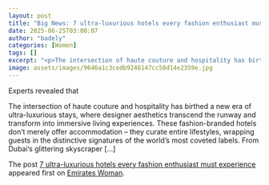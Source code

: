 ```yaml
---
layout: post
title: "Big News: 7 ultra-luxurious hotels every fashion enthusiast must experience"
date: 2025-06-25T03:00:07
author: "badely"
categories: [Women]
tags: []
excerpt: "<p>The intersection of haute couture and hospitality has birthed a new era of ultra-luxurious stays, where designer aesthetics transcend the runway an"
image: assets/images/9646a1c3cedb9246147cc58d14e2359e.jpg
---
```


Experts revealed that <p>The intersection of haute couture and hospitality has birthed a new era of ultra-luxurious stays, where designer aesthetics transcend the runway and transform into immersive living experiences. These fashion-branded hotels don&#8217;t merely offer accommodation &#8211; they curate entire lifestyles, wrapping guests in the distinctive signatures of the world&#8217;s most coveted labels. From Dubai&#8217;s glittering skyscraper [&#8230;]</p>
<p>The post <a href="https://emirateswoman.com/ultra-luxurious-hotels-every-fashion-enthusiast-must-experience/" rel="nofollow">7 ultra-luxurious hotels every fashion enthusiast must experience</a> appeared first on <a href="https://emirateswoman.com" rel="nofollow">Emirates Woman</a>.</p>

